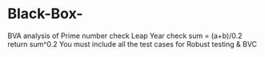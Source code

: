 # Black-Box-
BVA analysis of Prime number check Leap Year check  sum = (a+b)/0.2 return sum^0.2   You must include all the test cases for Robust testing &amp; BVC
